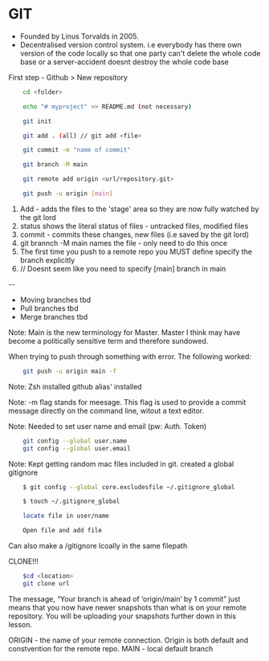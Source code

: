# GIT

- Founded by Linus Torvalds in 2005.
- Decentralised version control system. i.e everybody has there own version of the code locally so that
  one party can't delete the whole code base or a server-accident doesnt destroy the whole code base

First step - Github > New repository

```bash
	cd <folder>

	echo "# myproject" >> README.md (not necessary)

	git init

	git add . (all) // git add <file>

	git commit -m "name of commit"

	git branch -M main

	git remote add origin <url/repository.git>

	git push -u origin [main]
```

1. Add - adds the files to the 'stage' area so they are now fully watched by the git lord
2. status shows the literal status of files - untracked files, modified files
3. commit - commits these changes, new files (i.e saved by the git lord)
4. git brannch -M main names the file - only need to do this once
5. The first time you push to a remote repo you MUST define specify the branch explicitly
6. // Doesnt seem like you need to specify [main] branch in main

--

- Moving branches tbd
- Pull branches tbd
- Merge branches tbd

Note: Main is the new terminology for Master. Master I think may have become a politically sensitive term and therefore sundowed.

When trying to push through something with error. The following worked:

```bash
	git push -u origin main -f
```

Note: Zsh installed github alias' installed

Note: -m flag stands for meesage. This flag is used to provide a commit message directly on the command line, witout a text editor.

Note: Needed to set user name and email (pw: Auth. Token)

```bash
	git config --global user.name
	git config --global user.email
```

Note: Kept getting random mac files included in git. created a global gitignore

```bash
	$ git config --global core.excludesfile ~/.gitignore_global

	$ touch ~/.gitignore_global

	locate file in user/name

	Open file and add file
```

Can also make a /gitignore lcoally in the same filepath

CLONE!!!

```bash
	$cd <location>
	git clone url
```

The message, “Your branch is ahead of ‘origin/main’ by 1 commit” just means that you now have newer snapshots than what is on your remote repository. You will be uploading your snapshots further down in this lesson.

ORIGIN - the name of your remote connection. Origin is both default and constvention for the remote repo.
MAIN - local default branch
